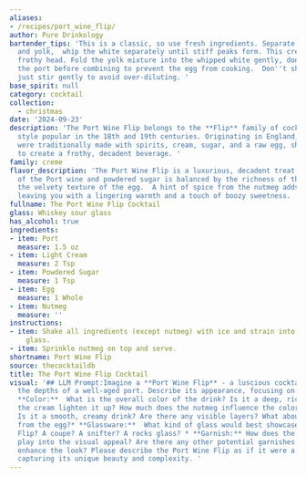 ```yaml
---
aliases:
- /recipes/port_wine_flip/
author: Pure Drinkology
bartender_tips: 'This is a classic, so use fresh ingredients. Separate the egg white
  and yolk,  whip the white separately until stiff peaks form. This creates a rich,
  frothy head. Fold the yolk mixture into the whipped white gently, don''t overmix.  Chill
  the port before combining to prevent the egg from cooking.  Don''t shake this drink,
  just stir gently to avoid over-diluting. '
base_spirit: null
category: cocktail
collection: 
  - christmas
date: '2024-09-23'
description: 'The Port Wine Flip belongs to the **Flip** family of cocktails, a historic
  style popular in the 18th and 19th centuries. Originating in England, these drinks
  were traditionally made with spirits, cream, sugar, and a raw egg, shaken vigorously
  to create a frothy, decadent beverage. '
family: creme
flavor_description: 'The Port Wine Flip is a luxurious, decadent treat. The sweetness
  of the Port wine and powdered sugar is balanced by the richness of the cream and
  the velvety texture of the egg.  A hint of spice from the nutmeg adds a warm complexity,
  leaving you with a lingering warmth and a touch of boozy sweetness. '
fullname: The Port Wine Flip Cocktail
glass: Whiskey sour glass
has_alcohol: true
ingredients:
- item: Port
  measure: 1.5 oz
- item: Light Cream
  measure: 2 Tsp
- item: Powdered Sugar
  measure: 1 Tsp
- item: Egg
  measure: 1 Whole
- item: Nutmeg
  measure: ''
instructions:
- item: Shake all ingredients (except nutmeg) with ice and strain into a whiskey sour
    glass.
- item: Sprinkle nutmeg on top and serve.
shortname: Port Wine Flip
source: thecocktaildb
title: The Port Wine Flip Cocktail
visual: '## LLM Prompt:Imagine a **Port Wine Flip** - a luscious cocktail born from
  the depths of a well-aged port. Describe its appearance, focusing on these aspects:*
  **Color:**  What is the overall color of the drink? Is it a deep, rich red, or does
  the cream lighten it up? How much does the nutmeg influence the color?* **Texture:**
  Is it a smooth, creamy drink? Are there any visible layers? What about the foam
  from the egg?* **Glassware:**  What kind of glass would best showcase the Port Wine
  Flip? A coupe? A snifter? A rocks glass? * **Garnish:** How does the nutmeg sprinkle
  play into the visual appeal? Are there any other potential garnishes that would
  enhance the look? Please describe the Port Wine Flip as if it were a visual masterpiece,
  capturing its unique beauty and complexity. '
---
```



